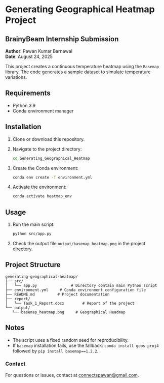 # Generating Geographical Heatmap Project

## BrainyBeam Internship Submission

**Author**: Pawan Kumar Barnawal\
**Date**: August 24, 2025

This project creates a continuous temperature heatmap using the `Basemap` library. The code generates a sample dataset to simulate temperature variations.

## Requirements

- Python 3.9
- Conda environment manager

## Installation

1. Clone or download this repository.
2. Navigate to the project directory:

   ```bash
   cd Generating_Geographical_Heatmap
   ```
3. Create the Conda environment:

   ```bash
   conda env create -f environment.yml
   ```
4. Activate the environment:

   ```bash
   conda activate heatmap_env
   ```

## Usage

1. Run the main script:

   ```bash
   python src/app.py
   ```
2. Check the output file `output/basemap_heatmap.png` in the project directory.

## Project Structure

```
generating-geographical-heatmap/
├── src/
│   └── app.py               # Directory contain main Python script
├── environment.yml     # Conda environment configuration file
├── README.md          # Project documentation
├── report/
│   └── Task_1_Report.docx        # Report of the project
└── output/
   └── basemap_heatmap.png     # Geographical Headmap

```
## Notes

- The script uses a fixed random seed for reproducibility.
- If `basemap` installation fails, use the fallback: `conda install geos proj4` followed by `pip install basemap==1.2.2`.

### Contact
For questions or issues, contact at connectspawan@gmail.com.
